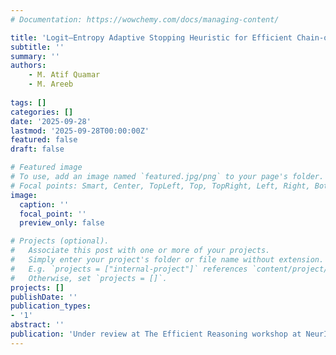 ```yaml
---
# Documentation: https://wowchemy.com/docs/managing-content/

title: 'Logit–Entropy Adaptive Stopping Heuristic for Efficient Chain-of-Thought Reasoning'
subtitle: ''
summary: ''
authors:
    - M. Atif Quamar
    - M. Areeb
    
tags: []
categories: []
date: '2025-09-28'
lastmod: '2025-09-28T00:00:00Z'
featured: false
draft: false

# Featured image
# To use, add an image named `featured.jpg/png` to your page's folder.
# Focal points: Smart, Center, TopLeft, Top, TopRight, Left, Right, BottomLeft, Bottom, BottomRight.
image:
  caption: ''
  focal_point: ''
  preview_only: false

# Projects (optional).
#   Associate this post with one or more of your projects.
#   Simply enter your project's folder or file name without extension.
#   E.g. `projects = ["internal-project"]` references `content/project/deep-learning/index.md`.
#   Otherwise, set `projects = []`.
projects: []
publishDate: ''
publication_types:
- '1'
abstract: ''
publication: 'Under review at The Efficient Reasoning workshop at NeurIPS 2025'
---
```

